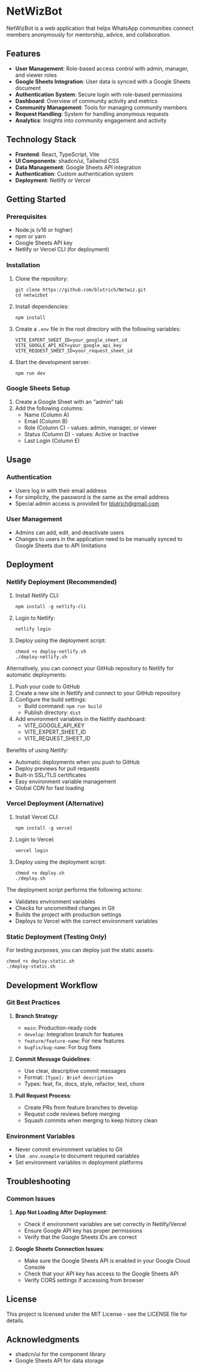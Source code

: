 # NetWizBot

NetWizBot is a web application that helps WhatsApp communities connect members anonymously for mentorship, advice, and collaboration.

## Features

- **User Management**: Role-based access control with admin, manager, and viewer roles
- **Google Sheets Integration**: User data is synced with a Google Sheets document
- **Authentication System**: Secure login with role-based permissions
- **Dashboard**: Overview of community activity and metrics
- **Community Management**: Tools for managing community members
- **Request Handling**: System for handling anonymous requests
- **Analytics**: Insights into community engagement and activity

## Technology Stack

- **Frontend**: React, TypeScript, Vite
- **UI Components**: shadcn/ui, Tailwind CSS
- **Data Management**: Google Sheets API integration
- **Authentication**: Custom authentication system
- **Deployment**: Netlify or Vercel

## Getting Started

### Prerequisites

- Node.js (v16 or higher)
- npm or yarn
- Google Sheets API key
- Netlify or Vercel CLI (for deployment)

### Installation

1. Clone the repository:
   ```
   git clone https://github.com/blutrich/Netwiz.git
   cd netwizbot
   ```

2. Install dependencies:
   ```
   npm install
   ```

3. Create a `.env` file in the root directory with the following variables:
   ```
   VITE_EXPERT_SHEET_ID=your_google_sheet_id
   VITE_GOOGLE_API_KEY=your_google_api_key
   VITE_REQUEST_SHEET_ID=your_request_sheet_id
   ```

4. Start the development server:
   ```
   npm run dev
   ```

### Google Sheets Setup

1. Create a Google Sheet with an "admin" tab
2. Add the following columns:
   - Name (Column A)
   - Email (Column B)
   - Role (Column C) - values: admin, manager, or viewer
   - Status (Column D) - values: Active or Inactive
   - Last Login (Column E)

## Usage

### Authentication

- Users log in with their email address
- For simplicity, the password is the same as the email address
- Special admin access is provided for blutrich@gmail.com

### User Management

- Admins can add, edit, and deactivate users
- Changes to users in the application need to be manually synced to Google Sheets due to API limitations

## Deployment

### Netlify Deployment (Recommended)

1. Install Netlify CLI:
   ```
   npm install -g netlify-cli
   ```

2. Login to Netlify:
   ```
   netlify login
   ```

3. Deploy using the deployment script:
   ```
   chmod +x deploy-netlify.sh
   ./deploy-netlify.sh
   ```

Alternatively, you can connect your GitHub repository to Netlify for automatic deployments:

1. Push your code to GitHub
2. Create a new site in Netlify and connect to your GitHub repository
3. Configure the build settings:
   - Build command: `npm run build`
   - Publish directory: `dist`
4. Add environment variables in the Netlify dashboard:
   - VITE_GOOGLE_API_KEY
   - VITE_EXPERT_SHEET_ID
   - VITE_REQUEST_SHEET_ID

Benefits of using Netlify:
- Automatic deployments when you push to GitHub
- Deploy previews for pull requests
- Built-in SSL/TLS certificates
- Easy environment variable management
- Global CDN for fast loading

### Vercel Deployment (Alternative)

1. Install Vercel CLI:
   ```
   npm install -g vercel
   ```

2. Login to Vercel:
   ```
   vercel login
   ```

3. Deploy using the deployment script:
   ```
   chmod +x deploy.sh
   ./deploy.sh
   ```

The deployment script performs the following actions:
- Validates environment variables
- Checks for uncommitted changes in Git
- Builds the project with production settings
- Deploys to Vercel with the correct environment variables

### Static Deployment (Testing Only)
For testing purposes, you can deploy just the static assets:
```
chmod +x deploy-static.sh
./deploy-static.sh
```

## Development Workflow

### Git Best Practices

1. **Branch Strategy**:
   - `main`: Production-ready code
   - `develop`: Integration branch for features
   - `feature/feature-name`: For new features
   - `bugfix/bug-name`: For bug fixes

2. **Commit Message Guidelines**:
   - Use clear, descriptive commit messages
   - Format: `[Type]: Brief description`
   - Types: feat, fix, docs, style, refactor, test, chore

3. **Pull Request Process**:
   - Create PRs from feature branches to develop
   - Request code reviews before merging
   - Squash commits when merging to keep history clean

### Environment Variables

- Never commit environment variables to Git
- Use `.env.example` to document required variables
- Set environment variables in deployment platforms

## Troubleshooting

### Common Issues

1. **App Not Loading After Deployment**:
   - Check if environment variables are set correctly in Netlify/Vercel
   - Ensure Google API key has proper permissions
   - Verify that the Google Sheets IDs are correct

2. **Google Sheets Connection Issues**:
   - Make sure the Google Sheets API is enabled in your Google Cloud Console
   - Check that your API key has access to the Google Sheets API
   - Verify CORS settings if accessing from browser

## License

This project is licensed under the MIT License - see the LICENSE file for details.

## Acknowledgments

- shadcn/ui for the component library
- Google Sheets API for data storage